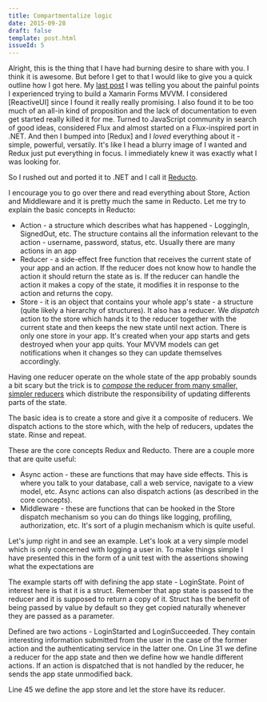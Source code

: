 ```yaml
---
title: Compartmentalize logic
date: 2015-09-28
draft: false
template: post.html
issueId: 5
---
```


Alright, this is the thing that I have had burning desire to share with you. I think it is awesome. But before I get to that I would like to give you a quick outline how I got here.
My [last post]() I was telling you about the painful points I experienced trying to build a Xamarin Forms MVVM. I considered [ReactiveUI] since I found it really really promising. I also found it to be too much of an all-in kind of proposition and the lack of documentation to even get started really killed it for me. Turned to JavaScript community in search of good ideas, considered Flux and almost started on a Flux-inspired port in .NET. 
And then I bumped into [Redux] and I _loved_ everything about it - simple, powerful, versatily. It's like I head a blurry image of I wanted and Redux just put everything in focus. I immediately knew it was exactly what I was looking for.

So I rushed out and ported it to .NET and I call it [Reducto](http://github.com/pshomov/reducto).

I encourage you to go over there and read everything about Store, Action and Middleware and it is pretty much the same in Reducto. Let me try to explain the basic concepts in Reducto:
 - Action - a structure which describes what has happened - LoggingIn, SignedOut, etc. The structure contains all the information relevant to the action - username, password, status, etc. Usually there are many actions in an app
 - Reducer - a side-effect free function that receives the current state of your app and an action. If the reducer does not know how to handle the action it should return the state as is. If the reducer can handle the action it makes a copy of the state, it modifies it in response to the action and returns the copy.
 - Store - it is an object that contains your whole app's state - a structure (quite likely a hierarchy of structures). It also has a reducer. We _dispatch_ action to the store which hands it to the reducer together with the current state and then keeps the new state until next action. There is only one store in your app. It's created when your app starts and gets destroyed when your app quits. Your MVVM models can get notifications when it changes so they can update themselves accordingly. 
 
Having one reducer operate on the whole state of the app probably sounds a bit scary but the trick is to [_compose_ the reducer from many smaller, simpler reducers](https://en.wikibooks.org/wiki/Muggles%27_Guide_to_Harry_Potter/Magic/Reducto#Overview) which distribute the responsibility of updating differents parts of the state. 

The basic idea is to create a store and give it a composite of reducers. We dispatch actions to the store which, with the help of reducers, updates the state. Rinse and repeat.
  
These are the core concepts Redux and Reducto. There are a couple more that are quite useful:

 - Async action - these are functions that may have side effects. This is where you talk to your database, call a web service, navigate to a view model, etc. Async actions can also dispatch actions (as described in the core concepts). 
 - Middleware - these are functions that can be hooked in the Store dispatch mechanism so you can do things like logging, profiling, authorization, etc. It's sort of a plugin mechanism which is quite useful.
 
Let's jump right in and see an example. Let's look at a very simple model which is only concerned with logging a user in. To make things simple I have presented this in the form of a unit test with the assertions showing what the expectations are

<script src="https://gist.github.com/pshomov/d3cd0ffa326dc042cf31.js"></script>

The example starts off with defining the app state - LoginState. Point of interest here is that it is a struct. Remember that app state is passed to the reducer and it is supposed to return a copy of it. Struct has the benefit of being passed by value by default so they get copied naturally whenever they are passed as a parameter.

Defined are two actions - LoginStarted and LoginSucceeded. They contain interesting information submitted from the user in the case of the former action and the authenticating service in the latter one.
On Line 31 we define a reducer for the app state and then we define how we handle different actions. If an action is dispatched that is not handled by the reducer, he sends the app state unmodified back.

Line 45 we define the app store and let the store have its reducer.
  

